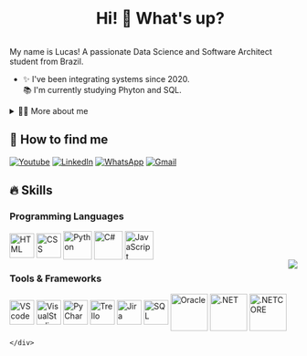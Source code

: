 <!--title-->
<div id="user-content-toc">
  <ul align="center">
    <summary><h1 style="display: inline-block">Hi! 👋 What's up?</h1></summary>
</div>

<!--presentation-->
<p>
  My name is Lucas! A passionate Data Science and Software Architect student from Brazil.

  - ✨ I've been integrating systems since 2020.<br>📚 I'm currently studying Phyton and SQL.
</p>

<!-- dropdown -->
<details>
  <summary>👨‍💻 More about me</summary>

  - 💬 I am 21 years old, currently living in Brazil. Systems Analyst with 4+ years in Oracle database management, healthcare systems, and software project management. Proven track record in leading software development and deploying integrated systems solutions. Looking to apply my technical and project management skills in a dynamic tech-driven company
</details>
<h2>💬 How to find me </h2>

<!--links-->
[![Youtube](https://img.shields.io/badge/YouTube-FF0000?style=for-the-badge&logo=youtube&logoColor=white)](https://www.youtube.com/@paiineli?feature=shared)
[![LinkedIn](https://img.shields.io/badge/LinkedIn-0077B5?style=for-the-badge&logo=linkedin&logoColor=white)](https://www.linkedin.com/in/lucaspaineli/)
[![WhatsApp](https://img.shields.io/badge/WhatsApp-25D366?style=for-the-badge&logo=whatsapp&logoColor=white)](https://wa.me/5515991144028)
[![Gmail](https://img.shields.io/badge/Gmail-D14836?style=for-the-badge&logo=gmail&logoColor=white)](mailto:painelilucas@gmail.com)



<!-- Skills: Programming Languages -->
  <div style="flex-basis: 48%;">
    <h2>🔥 Skills</h2>
    <h3>Programming Languages</h3>
    <img align="center" alt="HTML" height="43" width="43" src="https://cdn.jsdelivr.net/gh/devicons/devicon@latest/icons/html5/html5-original.svg">
    <img align="center" alt="CSS" height="43" width="43" src="https://cdn.jsdelivr.net/gh/devicons/devicon@latest/icons/css3/css3-original.svg">
    <img align="center" alt="Python" height="50" width="50" src="https://cdn.jsdelivr.net/gh/devicons/devicon@latest/icons/python/python-original.svg">  
    <img align="center" alt="C#" height="50" width="50" src="https://cdn.jsdelivr.net/gh/devicons/devicon@latest/icons/csharp/csharp-original.svg">
    <img align="center" alt="JavaScript" height="50" width="50" src="https://cdn.jsdelivr.net/gh/devicons/devicon@latest/icons/javascript/javascript-original.svg" />
          
    
          
          
  </div>
  
<img align="right" src="https://github-readme-stats.vercel.app/api/top-langs/?username=paiineli&theme=dark&&hide_progress=true"/>

  <!-- Skills: Tools & Frameworks -->
  <div style="flex-basis: 48%;">
    <h3>Tools & Frameworks</h3>
    <div>
    <img align="center" alt="VScode" height="43" width="43" src="https://cdn.jsdelivr.net/gh/devicons/devicon@latest/icons/vscode/vscode-original.svg">
    <img align="center" alt="VisualStudio" height="43" width="43" src="https://cdn.jsdelivr.net/gh/devicons/devicon@latest/icons/visualstudio/visualstudio-original.svg">
    <img align="center" alt="PyCharm" height="43" width="43" src="https://cdn.jsdelivr.net/gh/devicons/devicon@latest/icons/pycharm/pycharm-original.svg">
    <img align="center" alt="Trello" height="43" width="43" src="https://cdn.jsdelivr.net/gh/devicons/devicon@latest/icons/trello/trello-original.svg">
    <img align="center" alt="Jira" height="43" width="43" src="https://cdn.jsdelivr.net/gh/devicons/devicon@latest/icons/jira/jira-original.svg">
    <img align="center" alt="SQL" height="43" width="43" src="https://cdn.jsdelivr.net/gh/devicons/devicon@latest/icons/microsoftsqlserver/microsoftsqlserver-original.svg">
    <img align="center" alt="Oracle" height="65" width="65" src="https://cdn.jsdelivr.net/gh/devicons/devicon@latest/icons/oracle/oracle-original.svg">
    <img align="center" alt=".NET" height="65" width="65" src="https://cdn.jsdelivr.net/gh/devicons/devicon@latest/icons/dot-net/dot-net-plain-wordmark.svg">
    <img align="center" alt=".NETCORE" height="65" width="65" src="https://cdn.jsdelivr.net/gh/devicons/devicon@latest/icons/dotnetcore/dotnetcore-original.svg" />
          
    </div>
   </div>
<br>

<div class="badge-base LI-profile-badge" data-locale="pt_BR" data-size="medium" data-theme="dark" data-type="VERTICAL" data-vanity="lucaspaineli" data-version="v1"><a class="badge-
              
